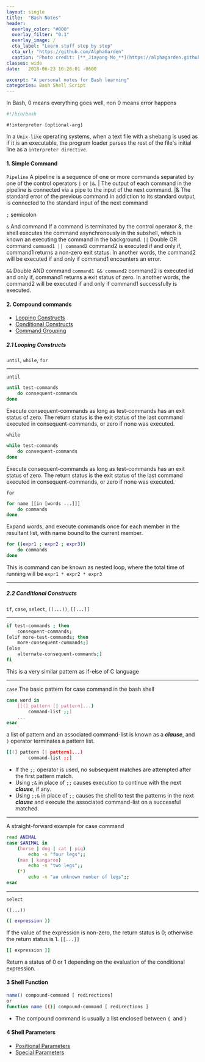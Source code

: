 ```yaml
---
layout: single
title:  "Bash Notes"
header:
  overlay_color: "#000"
  overlay_filter: "0.1"
  overlay_image: /
  cta_label: "Learn stuff step by step"
  cta_url: "https://github.com/AlphaGarden"
  caption: "Photo credit: [**_Jiayong Mo_**](https://alphagarden.github.io)"
classes: wide
date:   2018-06-23 16:26:01 -0600

excerpt: "A personal notes for Bash learning"
categories: Bash Shell Script
---
```


In Bash, 0 means everything goes well, non 0 means error happens

```bash
#!/bin/bash
```

```
#!interpreter [optional-arg]
```

In a `Unix-like` operating systems, when a text file with a shebang is used as if it is an executable, the program loader parses the rest of the file's initial line as a `interpreter directive`.


#### 1. Simple Command 

`Pipeline`
A pipeline is a sequence of one or more commands separated by one of the control operators `|`  or `|&`.
| The output of each command in the pipeline is connected via a pipe to the input of the next command.
|& The standard error of the previous command in addiction to its standard output, is connected to the standard input of the next command

`;`
semicolon


`&`
And command 
If a command is terminated by the control operator &, the shell executes the command asynchronously in the subshell, which is known an executing the command in the background. 
`||` 
Double OR command
`command1 || command2`
command2 is executed if and only if, command1 returns a non-zero exit status. In another words, the command2 will be executed if and only if command1 encounters an error. 

`&&`
Double AND command
`command1 && command2`
command2 is executed id and only if, command1 returns a exit status of zero. In another words, the command2 will be executed if and only if command1 successfully is executed.

#### 2. Compound commands
 * [Looping Constructs](https://tiswww.case.edu/php/chet/bash/bashref.html#Looping-Constructs)
 * [Conditional Constructs](https://tiswww.case.edu/php/chet/bash/bashref.html#Conditional-Constructs)
 * [Command Grouping](https://tiswww.case.edu/php/chet/bash/bashref.html#Command-Grouping)

##### 2.1 Looping Constructs
`until`,  `while`, `for`

-----------

`until`
``` bash
until test-commands 
	do consequent-commands
done
```
Execute consequent-commands as long as test-commands has an exit status of zero. The return status is the exit status of the last command executed in consequent-commands, or zero if none was executed.

`while`
``` bash
while test-commands
	do consequent-commands
done
```
Execute consequent-commands as long as test-commands has an exit status of zero. The return status is the exit status of the last command executed in consequent-commands, or zero if none was executed.

`for`
``` bash
for name [[in [words ...]]]
	do commands
done
```
Expand words, and execute commands once for each member in the resultant list, with name bound to the current member.

``` bash
for ((expr1 ; expr2 ; expr3)) 
	do commands
done
```
This is command can be known as nested loop, where the total time of running will be `expr1 * expr2 * expr3`

--------
##### 2.2 Conditional Constructs
`if`, `case`, `select`, `((...))`, `[[...]]`

--------
``` bash
if test-commands ; then
	consequent-commands;
[elif more-test-commands; then
	more-consequent-commands;]
[else 
	alternate-consequent-commands;]
fi
```
This is a very similar pattern as if-else of C language 

-------

`case`
The basic pattern for case command in the bash shell
``` bash
case word in 
	[[(] pattern [| pattern]...)
		command-list ;;]
	...
esac
```
 a list of pattern and an associated command-list is known as a ***clause***, and `)` operator terminates a pattern list.
``` bash
[[(] pattern [| pattern]...)
		command-list ;;]
```
* If the `;;` operator is used, no subsequent matches are attempted after the first pattern match. 
* Using `;&` in place of `;;` causes execution to continue with the next ***clause***, if any. 
* Using `;;&` in place of `;;` causes the shell to test the patterns in the next ***clause*** and execute the associated command-list on a successful matched.

------

A straight-forward example for case command
``` bash
read ANIMAL
case $ANIMAL in 
	(horse | dog | cat | pig)
		echo -n "four legs";;
	(man | kangaroo)
		echo -n "two legs";;
	(*)
		echo -n "an unknown number of legs";;
esac
```

-------

`select`

`((...))`
``` bash
(( expression ))
```
If the value of the expression is non-zero,  the return status is 0;
otherwise the return status is 1.
`[[...]]`
``` bash
[[ expression ]]
```
Return a status of 0 or 1 depending on the evaluation of the conditional expression. 



#### 3 Shell Function
``` bash
name() compound-command [ redirections]
or
function name [()] compound-command [ redirections ]
```
* The compound command is usually a list enclosed between `{ `and `}`

#### 4 Shell Parameters
* [Positional Parameters](https://tiswww.case.edu/php/chet/bash/bashref.html#Positional-Parameters)
* [Special Parameters](https://tiswww.case.edu/php/chet/bash/bashref.html#Special-Parameters)

